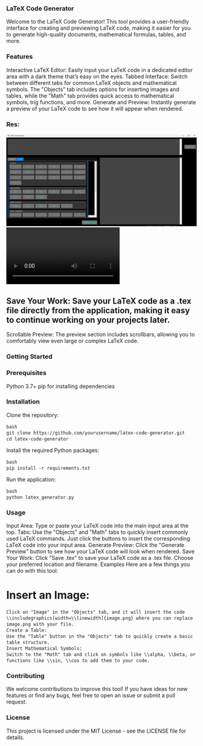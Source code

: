 ### LaTeX Code Generator
Welcome to the LaTeX Code Generator! This tool provides a user-friendly interface for creating and previewing LaTeX code, making it easier for you to generate high-quality documents, mathematical formulas, tables, and more.

### Features
Interactive LaTeX Editor: Easily input your LaTeX code in a dedicated editor area with a dark theme that’s easy on the eyes.
Tabbed Interface: Switch between different tabs for common LaTeX objects and mathematical symbols. The "Objects" tab includes options for inserting images and tables, while the "Math" tab provides quick access to mathematical symbols, trig functions, and more.
Generate and Preview: Instantly generate a preview of your LaTeX code to see how it will appear when rendered.
### Res:
![Gen](https://github.com/Dumbo-programmer/Latex-code-generator/blob/main/screenshot.png?raw=true)
![](https://github.com/Dumbo-programmer/Latex-code-generator/blob/main/Recording.mp4)

## Save Your Work: Save your LaTeX code as a .tex file directly from the application, making it easy to continue working on your projects later.
Scrollable Preview: The preview section includes scrollbars, allowing you to comfortably view even large or complex LaTeX code.
### Getting Started
### Prerequisites
Python 3.7+
pip for installing dependencies
### Installation
Clone the repository:
```
bash
git clone https://github.com/yourusername/latex-code-generator.git
cd latex-code-generator
```
Install the required Python packages:
```
bash
pip install -r requirements.txt
```
Run the application:
```
bash
python latex_generator.py
```
### Usage
Input Area: Type or paste your LaTeX code into the main input area at the top.
Tabs: Use the "Objects" and "Math" tabs to quickly insert commonly used LaTeX commands. Just click the buttons to insert the corresponding LaTeX code into your input area.
Generate Preview: Click the "Generate Preview" button to see how your LaTeX code will look when rendered.
Save Your Work: Click "Save .tex" to save your LaTeX code as a .tex file. Choose your preferred location and filename.
Examples
Here are a few things you can do with this tool:

# Insert an Image:
```
Click on "Image" in the "Objects" tab, and it will insert the code \\includegraphics[width=\\linewidth]{image.png} where you can replace image.png with your file.
Create a Table:
Use the "Table" button in the "Objects" tab to quickly create a basic table structure.
Insert Mathematical Symbols:
Switch to the "Math" tab and click on symbols like \\alpha, \\beta, or functions like \\sin, \\cos to add them to your code.
```

### Contributing
We welcome contributions to improve this tool! If you have ideas for new features or find any bugs, feel free to open an issue or submit a pull request.

### License
This project is licensed under the MIT License - see the LICENSE file for details.


